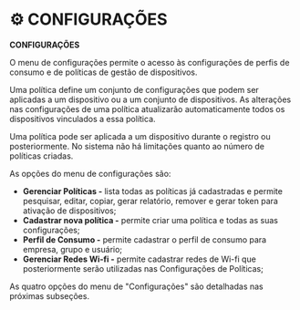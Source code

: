 # ⚙ CONFIGURAÇÕES

**CONFIGURAÇÕES**

O menu de configurações permite o acesso às configurações de perfis de consumo e de políticas de gestão de dispositivos.

Uma política define um conjunto de configurações que podem ser aplicadas a um dispositivo ou a um conjunto de dispositivos. As alterações nas configurações de uma política atualizarão automaticamente todos os dispositivos vinculados a essa política.

Uma política pode ser aplicada a um dispositivo durante o registro ou posteriormente. No sistema não há limitações quanto ao número de políticas criadas.

As opções do menu de configurações são:

* **Gerenciar Políticas -** lista todas as políticas já cadastradas e permite pesquisar, editar, copiar, gerar relatório, remover e gerar token para ativação de dispositivos;
* **Cadastrar nova política -** permite criar uma política e todas as suas configurações;
* **Perfil de Consumo -** permite cadastrar o perfil de consumo para empresa, grupo e usuário;
* **Gerenciar Redes Wi-fi -** permite cadastrar redes de Wi-fi que posteriormente serão utilizadas nas Configurações de Políticas;

As quatro opções do menu de "Configurações" são detalhadas nas próximas subseções.
